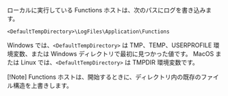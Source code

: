 ローカルに実行している Functions ホストは、次のパスにログを書き込みます。

```
<DefaultTempDirectory>\LogFiles\Application\Functions
```

Windows では、`<DefaultTempDirectory>` は TMP、TEMP、USERPROFILE 環境変数、または Windows ディレクトリで最初に見つかった値です。
MacOS または Linux では、`<DefaultTempDirectory>` は TMPDIR 環境変数です。

[!Note]
Functions ホストは、開始するときに、ディレクトリ内の既存のファイル構造を上書きします。